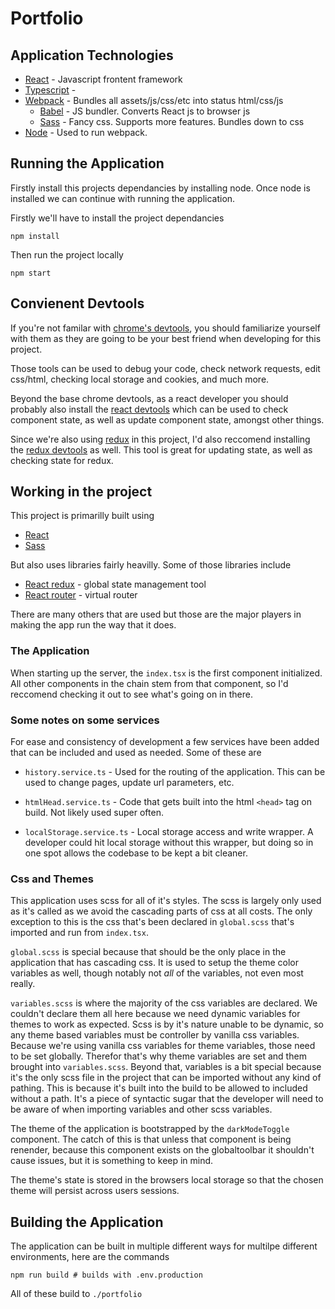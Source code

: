 # Portfolio

## Application Technologies

- [React](https://reactjs.org/docs/getting-started.html) - Javascript frontent framework
- [Typescript](https://www.typescriptlang.org/docs/handbook/react.html) -
- [Webpack](https://webpack.js.org/) - Bundles all assets/js/css/etc into status html/css/js
  - [Babel](https://webpack.js.org/loaders/babel-loader/) - JS bundler. Converts React js to browser js
  - [Sass](https://github.com/webpack-contrib/sass-loader) - Fancy css. Supports more features. Bundles down to css
- [Node](https://nodejs.org/en/) - Used to run webpack.

## Running the Application

Firstly install this projects dependancies by installing node. Once node is installed we can continue with running the application.

Firstly we'll have to install the project dependancies

```
npm install
```

Then run the project locally

```
npm start
```

## Convienent Devtools

If you're not familar with [chrome's devtools](https://developer.chrome.com/docs/devtools/), you should familiarize yourself with them as they are going to be your best friend when developing for this project.

Those tools can be used to debug your code, check network requests, edit css/html, checking local storage and cookies, and much more.

Beyond the base chrome devtools, as a react developer you should probably also install the [react devtools](https://chrome.google.com/webstore/detail/react-developer-tools/fmkadmapgofadopljbjfkapdkoienihi?hl=en) which can be used to check component state, as well as update component state, amongst other things.

Since we're also using [redux](https://react-redux.js.org/) in this project, I'd also reccomend installing the [redux devtools](https://chrome.google.com/webstore/detail/redux-devtools/lmhkpmbekcpmknklioeibfkpmmfibljd?hl=en) as well. This tool is great for updating state, as well as checking state for redux.

## Working in the project

This project is primarilly built using

- [React](https://reactjs.org/docs/getting-started.html)
- [Sass](https://github.com/webpack-contrib/sass-loader)

But also uses libraries fairly heavilly. Some of those libraries include

- [React redux](https://react-redux.js.org/api/hooks) - global state management tool
- [React router](https://reactrouter.com/web/guides/quick-start) - virtual router

There are many others that are used but those are the major players in making the app run the way that it does.

### The Application

When starting up the server, the `index.tsx` is the first component initialized. All other components in the chain stem from that component, so I'd reccomend checking it out to see what's going on in there.

### Some notes on some services

For ease and consistency of development a few services have been added that can be included and used as needed. Some of these are

- `history.service.ts` - Used for the routing of the application. This can be used to change pages, update url parameters, etc.

- `htmlHead.service.ts` - Code that gets built into the html `<head>` tag on build. Not likely used super often.

- `localStorage.service.ts` - Local storage access and write wrapper. A developer could hit local storage without this wrapper, but doing so in one spot allows the codebase to be kept a bit cleaner.

### Css and Themes

This application uses scss for all of it's styles. The scss is largely only used as it's called as we avoid the cascading parts of css at all costs. The only exception to this is the css that's been declared in `global.scss` that's imported and run from `index.tsx`.

`global.scss` is special because that should be the only place in the application that has cascading css. It is used to setup the theme color variables as well, though notably not _all_ of the variables, not even most really.

`variables.scss` is where the majority of the css variables are declared. We couldn't declare them all here because we need dynamic variables for themes to work as expected. Scss is by it's nature unable to be dynamic, so any theme based variables must be controller by vanilla css variables. Because we're using vanilla css variables for theme variables, those need to be set globally. Therefor that's why theme variables are set and them brought into `variables.scss`. Beyond that, variables is a bit special because it's the only scss file in the project that can be imported without any kind of pathing. This is because it's built into the build to be allowed to included without a path. It's a piece of syntactic sugar that the developer will need to be aware of when importing variables and other scss variables.

The theme of the application is bootstrapped by the `darkModeToggle` component. The catch of this is that unless that component is being renender, because this component exists on the globaltoolbar it shouldn't cause issues, but it is something to keep in mind.

The theme's state is stored in the browsers local storage so that the chosen theme will persist across users sessions.

## Building the Application

The application can be built in multiple different ways for multilpe different environments, here are the commands

```
npm run build # builds with .env.production
```

All of these build to `./portfolio`
